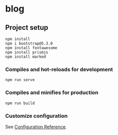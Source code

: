 # blog

## Project setup
```
npm install
npm i bootstrap@5.3.0
npm install fontawesome
npm install prismjs
npm install marked
```

### Compiles and hot-reloads for development
```
npm run serve
```

### Compiles and minifies for production
```
npm run build
```

### Customize configuration
See [Configuration Reference](https://cli.vuejs.org/config/).

